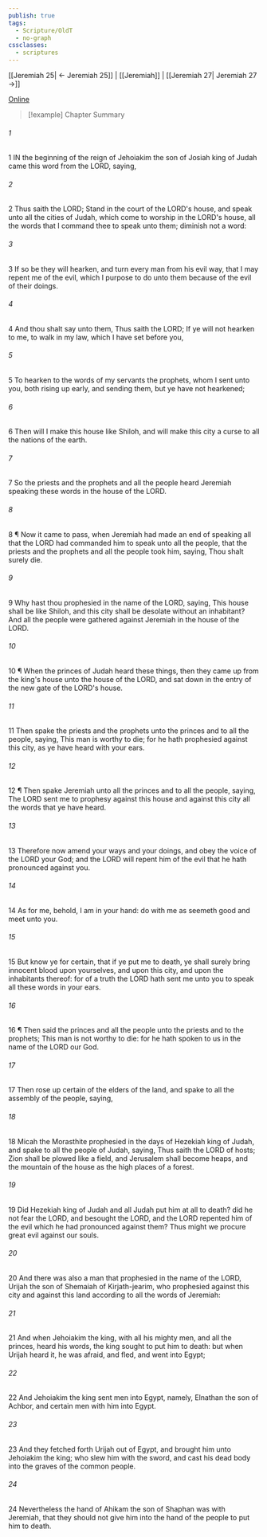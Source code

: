 ```yaml
---
publish: true
tags:
  - Scripture/OldT
  - no-graph
cssclasses:
  - scriptures
---
```

[[Jeremiah 25| ← Jeremiah 25]] | [[Jeremiah]] | [[Jeremiah 27| Jeremiah 27 →]]

[Online](https://churchofjesuschrist.org/study/scriptures/ot/jer/26?lang=eng)

>[!example] Chapter Summary
>
###### 1
1 IN the beginning of the reign of Jehoiakim the son of Josiah king of Judah came this word from the LORD, saying,
###### 2
2 Thus saith the LORD; Stand in the court of the LORD's house, and speak unto all the cities of Judah, which come to worship in the LORD's house, all the words that I command thee to speak unto them; diminish not a word:
###### 3
3 If so be they will hearken, and turn every man from his evil way, that I may repent me of the evil, which I purpose to do unto them because of the evil of their doings.
###### 4
4 And thou shalt say unto them, Thus saith the LORD; If ye will not hearken to me, to walk in my law, which I have set before you,
###### 5
5 To hearken to the words of my servants the prophets, whom I sent unto you, both rising up early, and sending them, but ye have not hearkened;
###### 6
6 Then will I make this house like Shiloh, and will make this city a curse to all the nations of the earth.
###### 7
7 So the priests and the prophets and all the people heard Jeremiah speaking these words in the house of the LORD.
###### 8
8 ¶ Now it came to pass, when Jeremiah had made an end of speaking all that the LORD had commanded him to speak unto all the people, that the priests and the prophets and all the people took him, saying, Thou shalt surely die.
###### 9
9 Why hast thou prophesied in the name of the LORD, saying, This house shall be like Shiloh, and this city shall be desolate without an inhabitant?  And all the people were gathered against Jeremiah in the house of the LORD.
###### 10
10 ¶ When the princes of Judah heard these things, then they came up from the king's house unto the house of the LORD, and sat down in the entry of the new gate of the LORD's house.
###### 11
11 Then spake the priests and the prophets unto the princes and to all the people, saying, This man is worthy to die; for he hath prophesied against this city, as ye have heard with your ears.
###### 12
12 ¶ Then spake Jeremiah unto all the princes and to all the people, saying, The LORD sent me to prophesy against this house and against this city all the words that ye have heard.
###### 13
13 Therefore now amend your ways and your doings, and obey the voice of the LORD your God; and the LORD will repent him of the evil that he hath pronounced against you.
###### 14
14 As for me, behold, I am in your hand: do with me as seemeth good and meet unto you.
###### 15
15 But know ye for certain, that if ye put me to death, ye shall surely bring innocent blood upon yourselves, and upon this city, and upon the inhabitants thereof: for of a truth the LORD hath sent me unto you to speak all these words in your ears.
###### 16
16 ¶ Then said the princes and all the people unto the priests and to the prophets; This man is not worthy to die: for he hath spoken to us in the name of the LORD our God.
###### 17
17 Then rose up certain of the elders of the land, and spake to all the assembly of the people, saying,
###### 18
18 Micah the Morasthite prophesied in the days of Hezekiah king of Judah, and spake to all the people of Judah, saying, Thus saith the LORD of hosts; Zion shall be plowed like a field, and Jerusalem shall become heaps, and the mountain of the house as the high places of a forest.
###### 19
19 Did Hezekiah king of Judah and all Judah put him at all to death?  did he not fear the LORD, and besought the LORD, and the LORD repented him of the evil which he had pronounced against them?  Thus might we procure great evil against our souls.
###### 20
20 And there was also a man that prophesied in the name of the LORD, Urijah the son of Shemaiah of Kirjath-jearim, who prophesied against this city and against this land according to all the words of Jeremiah:
###### 21
21 And when Jehoiakim the king, with all his mighty men, and all the princes, heard his words, the king sought to put him to death: but when Urijah heard it, he was afraid, and fled, and went into Egypt;
###### 22
22 And Jehoiakim the king sent men into Egypt, namely, Elnathan the son of Achbor, and certain men with him into Egypt.
###### 23
23 And they fetched forth Urijah out of Egypt, and brought him unto Jehoiakim the king; who slew him with the sword, and cast his dead body into the graves of the common people.
###### 24
24 Nevertheless the hand of Ahikam the son of Shaphan was with Jeremiah, that they should not give him into the hand of the people to put him to death.




